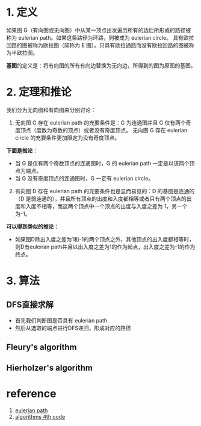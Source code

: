  
 
 
# 1. 定义
如果图 G（有向图或无向图）中从某一顶点出发遍历所有的边后所形成的路径被称为 eulerian path。如果这条路径为环路，则被成为 eulerian circle。
具有欧拉回路的图被称为欧拉图（简称为 E 图）。只具有欧拉通路而没有欧拉回路的图被称为半欧拉图。

**基图**的定义是：将有向图的所有有向边替换为无向边，所得到的图为原图的基图。

# 2. 定理和推论
我们分为无向图和有向图来分别讨论：
1. 无向图 G 存在 eulerian path 的充要条件是：G 为连通图并且 G 仅有两个奇度顶点（度数为奇数的顶点）或者没有奇度顶点。 无向图 G 存在 eulerian circle 的充要条件更加限定为没有奇度顶点。

**下面是推论**：
- 当 G 是仅有两个奇数顶点的连通图时，G 的 eulerian path 一定是以该两个顶点为端点。
- 当 G 没有奇度顶点的连通图时，G 一定有 eulerian circle。

2. 有向图 D 存在 eulerian path 的充要条件也是显而易见的：D 的基图是连通的（D 是弱连通的），并且所有顶点的出度和入度都相等或者只有两个顶点的出度和入度不相等，而这两个顶点中一个顶点的出度与入度之差为 1，另一个为-1。

**可以得到类似的推论**：
- 如果图D除出入度之差为1和-1的两个顶点之外，其他顶点的出入度都相等时，则D有eulerian path并且以出入度之差为1的作为起点，出入度之差为-1的作为终点。

# 3. 算法
## DFS直接求解
- 首先我们判断图是否具有 eulerian path
- 然后从选取的端点进行DFS递归，形成对应的路径

## Fleury's algorithm

## Hierholzer's algorithm

# reference
1. [eulerian path](https://en.wikipedia.org/wiki/Eulerian_path)
2. [algorithms 4th code](https://github.com/kevin-wayne/algs4/blob/master/src/main/java/edu/princeton/cs/algs4)